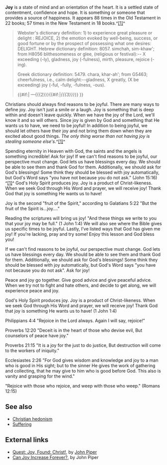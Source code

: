 **Joy** is a state of mind and an orientation of the heart. It is a
settled state of contentment, confidence and hope. It is something
or someone that provides a source of happiness. It appears 88 times
in the Old Testament in 22 books; 57 times in the New Testament in
18 books.^[[1]](#note-JG)^

> Webster's dictionary definition: 1) to experience great pleasure or
> delight : REJOICE, 2) the emotion evoked by well-being, success, or
> good fortune or by the prospect of possessing what one desires:
> DELIGHT. Hebrew dictionary definition: 8057. simchah, sim-khaw';
> from H8056 blithesomeness or glee, (religious or festival):-- X
> exceeding (-ly), gladness, joy (-fulness), mirth, pleasure, rejoice
> (-ing).
> 
> Greek dictionary definition: 5479. chara, khar-ah'; from G5463;
> cheerfulness, i.e., calm delight:--gladness, X greatly, (X be
> exceeding) joy (-ful, -fully, -fulness, -ous).
> 
> {{\#if:|
> —{{{2}}}{{\#if:|*{{{3}}}*}}
> }}

Christians should always find reasons to be joyful. There are many
ways to define joy. Joy isn't just a smile or a laugh. Joy is
something that is deep within and doesn't leave quickly. When we
have the joy of the Lord, we'll know it and so will others. Since
joy is given by God and something that He wants us to have, we need
to be joyful! In addition to being joyful, we should let others
have their joy and not bring them down when they are excited about
good things.
*The only thing worse than not having joy is stealing someone else's.*^[[1]](#note-JG)^

Spending eternity in Heaven with God, the saints and the angels is
something incredible! Ask for joy! If we can't find reasons to be
joyful, our perspective must change. God lets us have blessings
every day. We should be able to see them and thank God for them.
Additionally, we should ask for God's blessings! Some think they
should be blessed with joy automatically, but God's Word says "you
have not because you do not ask." (John 15:16) ^[[1]](#note-JG)^
God's Holy Spirit produces joy. Joy is a product of
Christ-likeness. When we seek God through His Word and prayer, we
will receive joy! Thank God that joy is something He wants us to
have!

Joy is the second "fruit of the Spirit," according to Galatians
5:22 "But the fruit of the Spirit is...joy...."

Reading the scriptures will bring us joy! "And these things we
write to you that your joy may be full." (1 John 1:4) We will also
see where the Bible gives us specific times to be joyful. Lastly,
I've listed ways that God has given me joy! If you're lacking, pray
and try some! Enjoy this lesson and God bless you!

If we can't find reasons to be joyful, our perspective must change.
God lets us have blessings every day. We should be able to see them
and thank God for them. Additionally, we should ask for God's
blessings! Some think they should be blessed with joy
automatically, but God's Word says "you have not because you do not
ask". Ask for joy!

Peace and joy go together. Give good advice and give peaceful
advice. When we try not to fight and hate others, and decide to get
along, we will experience peace and joy.

God's Holy Spirit produces joy. Joy is a product of
Christ-likeness. When we seek God through His Word and prayer, we
will receive joy! Thank God that joy is something He wants us to
have! (1 John 1:4)

Philippians 4:4 "Rejoice in the Lord always. Again I will say,
rejoice!"

Proverbs 12:20 "Deceit is in the heart of those who devise evil,
But counselors of peace have joy."

Proverbs 21:15 "It is a joy for the just to do justice, But
destruction will come to the workers of iniquity."

Ecclesiastes 2:26 "For God gives wisdom and knowledge and joy to a
man who is good in His sight; but to the sinner He gives the work
of gathering and collecting, that he may give to him who is good
before God. This also is vanity and grasping for the wind."

"Rejoice with those who rejoice, and weep with those who weep."
(Romans 12:15)

## See also

-   [Christian hedonism](Christian_hedonism "Christian hedonism")
-   [Suffering](Suffering "Suffering")

## External links

-   [Quest: Joy, Found: Christ!](http://www.desiringgod.org/library/sermons/03/042003.html),
    by [John Piper](John_Piper "John Piper")
-   [Can Joy Increase Forever?](http://www.desiringgod.org/library/fresh_words/1998/050598.html),
    by John Piper



